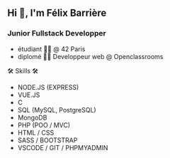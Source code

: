 ## Hi 👋, I'm Félix Barrière

### Junior Fullstack Developper


*	étudiant 🧑‍🎓 @ 42 Paris
*	diplomé 👨‍🎓 Developpeur web @ Openclassrooms


🛠 Skills 🛠
*	NODE.JS (EXPRESS)
*	VUE.JS
*	C
*	SQL (MySQL, PostgreSQL)
*	MongoDB
*	PHP (POO / MVC)
*	HTML / CSS
*	SASS / BOOTSTRAP
*	VSCODE / GIT / PHPMYADMIN


